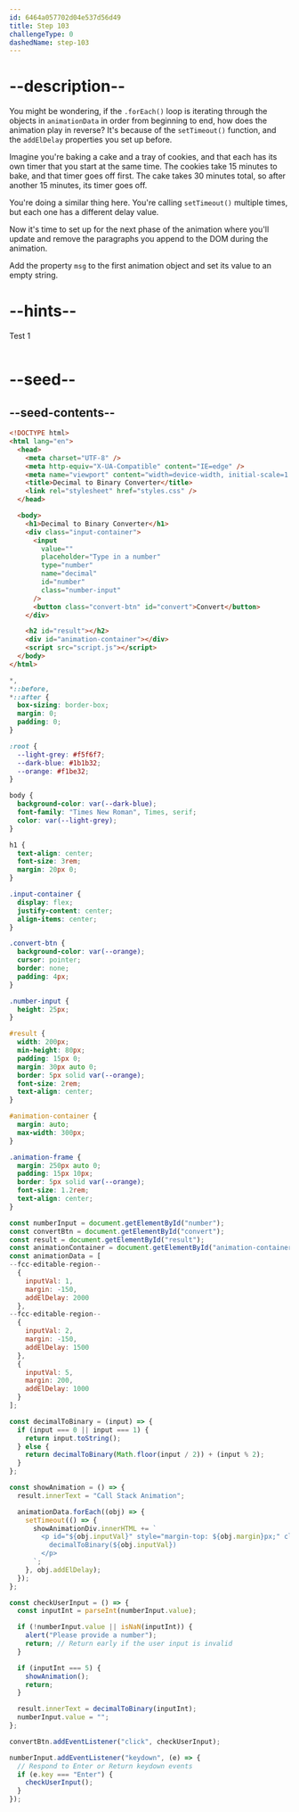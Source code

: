 ```yaml
---
id: 6464a057702d04e537d56d49
title: Step 103
challengeType: 0
dashedName: step-103
---
```


# --description--

You might be wondering, if the `.forEach()` loop is iterating through the objects in `animationData` in order from beginning to end, how does the animation play in reverse? It's because of the `setTimeout()` function, and the `addElDelay` properties you set up before.

Imagine you're baking a cake and a tray of cookies, and that each has its own timer that you start at the same time. The cookies take 15 minutes to bake, and that timer goes off first. The cake takes 30 minutes total, so after another 15 minutes, its timer goes off.

You're doing a similar thing here. You're calling `setTimeout()` multiple times, but each one has a different delay value.

Now it's time to set up for the next phase of the animation where you'll update and remove the paragraphs you append to the DOM during the animation.

Add the property `msg` to the first animation object and set its value to an empty string.

# --hints--

Test 1

```js

```

# --seed--

## --seed-contents--

```html
<!DOCTYPE html>
<html lang="en">
  <head>
    <meta charset="UTF-8" />
    <meta http-equiv="X-UA-Compatible" content="IE=edge" />
    <meta name="viewport" content="width=device-width, initial-scale=1.0" />
    <title>Decimal to Binary Converter</title>
    <link rel="stylesheet" href="styles.css" />
  </head>

  <body>
    <h1>Decimal to Binary Converter</h1>
    <div class="input-container">
      <input
        value=""
        placeholder="Type in a number"
        type="number"
        name="decimal"
        id="number"
        class="number-input"
      />
      <button class="convert-btn" id="convert">Convert</button>
    </div>

    <h2 id="result"></h2>
    <div id="animation-container"></div>
    <script src="script.js"></script>
  </body>
</html>
```

```css
*,
*::before,
*::after {
  box-sizing: border-box;
  margin: 0;
  padding: 0;
}

:root {
  --light-grey: #f5f6f7;
  --dark-blue: #1b1b32;
  --orange: #f1be32;
}

body {
  background-color: var(--dark-blue);
  font-family: "Times New Roman", Times, serif;
  color: var(--light-grey);
}

h1 {
  text-align: center;
  font-size: 3rem;
  margin: 20px 0;
}

.input-container {
  display: flex;
  justify-content: center;
  align-items: center;
}

.convert-btn {
  background-color: var(--orange);
  cursor: pointer;
  border: none;
  padding: 4px;
}

.number-input {
  height: 25px;
}

#result {
  width: 200px;
  min-height: 80px;
  padding: 15px 0;
  margin: 30px auto 0;
  border: 5px solid var(--orange);
  font-size: 2rem;
  text-align: center;
}

#animation-container {
  margin: auto;
  max-width: 300px;
}

.animation-frame {
  margin: 250px auto 0;
  padding: 15px 10px;
  border: 5px solid var(--orange);
  font-size: 1.2rem;
  text-align: center;
}
```

```js
const numberInput = document.getElementById("number");
const convertBtn = document.getElementById("convert");
const result = document.getElementById("result");
const animationContainer = document.getElementById("animation-container");
const animationData = [
--fcc-editable-region--
  {
    inputVal: 1,
    margin: -150,
    addElDelay: 2000
  },
--fcc-editable-region--
  {
    inputVal: 2,
    margin: -150,
    addElDelay: 1500
  },
  {
    inputVal: 5,
    margin: 200,
    addElDelay: 1000
  }
];

const decimalToBinary = (input) => {
  if (input === 0 || input === 1) {
    return input.toString();
  } else {
    return decimalToBinary(Math.floor(input / 2)) + (input % 2);
  }
};

const showAnimation = () => {
  result.innerText = "Call Stack Animation";

  animationData.forEach((obj) => {
    setTimeout(() => {
      showAnimationDiv.innerHTML += `
        <p id="${obj.inputVal}" style="margin-top: ${obj.margin}px;" class="show-animation">
          decimalToBinary(${obj.inputVal})
        </p>
      `;
    }, obj.addElDelay);
  });
};

const checkUserInput = () => {
  const inputInt = parseInt(numberInput.value);

  if (!numberInput.value || isNaN(inputInt)) {
    alert("Please provide a number");
    return; // Return early if the user input is invalid
  }

  if (inputInt === 5) {
    showAnimation();
    return;
  }

  result.innerText = decimalToBinary(inputInt);
  numberInput.value = "";
};

convertBtn.addEventListener("click", checkUserInput);

numberInput.addEventListener("keydown", (e) => {
  // Respond to Enter or Return keydown events
  if (e.key === "Enter") {
    checkUserInput();
  }
});
```
